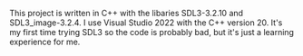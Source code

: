 This project is written in C++ with the libaries SDL3-3.2.10 and SDL3_image-3.2.4. I use Visual Studio 2022 with the C++ version 20. It's my first time trying SDL3 so the code is probably bad, but it's just a learning experience for me.
